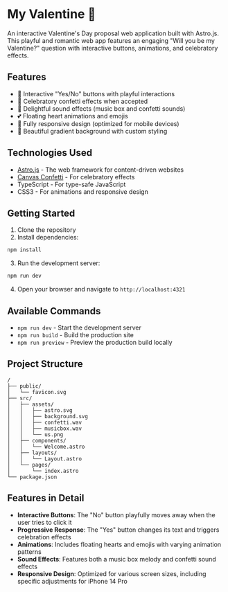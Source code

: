 # My Valentine 💝

An interactive Valentine's Day proposal web application built with Astro.js. This playful and romantic web app features an engaging "Will you be my Valentine?" question with interactive buttons, animations, and celebratory effects.

## Features

- 💖 Interactive "Yes/No" buttons with playful interactions
- 🎉 Celebratory confetti effects when accepted
- 🎵 Delightful sound effects (music box and confetti sounds)
- 💕 Floating heart animations and emojis
- 📱 Fully responsive design (optimized for mobile devices)
- 🎨 Beautiful gradient background with custom styling

## Technologies Used

- [Astro.js](https://astro.build/) - The web framework for content-driven websites
- [Canvas Confetti](https://www.npmjs.com/package/canvas-confetti) - For celebratory effects
- TypeScript - For type-safe JavaScript
- CSS3 - For animations and responsive design

## Getting Started

1. Clone the repository
2. Install dependencies:
```bash
npm install
```

3. Run the development server:
```bash
npm run dev
```

4. Open your browser and navigate to `http://localhost:4321`

## Available Commands

- `npm run dev` - Start the development server
- `npm run build` - Build the production site
- `npm run preview` - Preview the production build locally

## Project Structure

```
/
├── public/
│   └── favicon.svg
├── src/
│   ├── assets/
│   │   ├── astro.svg
│   │   ├── background.svg
│   │   ├── confetti.wav
│   │   ├── musicbox.wav
│   │   └── us.png
│   ├── components/
│   │   └── Welcome.astro
│   ├── layouts/
│   │   └── Layout.astro
│   └── pages/
│       └── index.astro
└── package.json
```

## Features in Detail

- **Interactive Buttons**: The "No" button playfully moves away when the user tries to click it
- **Progressive Response**: The "Yes" button changes its text and triggers celebration effects
- **Animations**: Includes floating hearts and emojis with varying animation patterns
- **Sound Effects**: Features both a music box melody and confetti sound effects
- **Responsive Design**: Optimized for various screen sizes, including specific adjustments for iPhone 14 Pro

